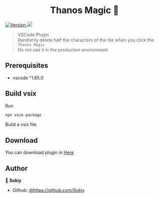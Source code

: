 <h1 align="center">Thanos Magic 👋</h1>
<p>
  <a href="https://www.npmjs.com/package/thanos" target="_blank">
    <img alt="Version" src="https://img.shields.io/npm/v/thanos.svg">
  </a>
  <img src="https://img.shields.io/badge/vscode-%5E1.65.0-blue.svg" />
</p>

> VSCode Plugin  
> Randomly delete half the characters of the file when you click the `Thanos Magic`  
> Do not use it in the production environment

## Prerequisites

- vscode ^1.65.0



## Build vsix 
Run
```bash
npx vsce package
```

Build a vsix file.


## Download 

You can download plugin in [Here](https://github.com/Sokiy/Thanos/releases)

## Author

👤 **Sokiy**

* Github: [@https:\/\/github.com\/Sokiy](https://github.com/https:\/\/github.com\/Sokiy)
